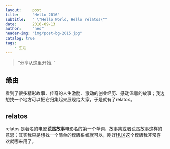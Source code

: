 ```yaml
---
layout:     post
title:      "Hello 2016"
subtitle:   " \"Hello World, Hello relatos\""
date:       2016-09-13
author:     "neo"
header-img: "img/post-bg-2015.jpg"
catalog: true
tags:
    - 生活
---
```


> “分享从这里开始. ”


## 缘由

看到了很多精彩故事、传奇的人生激励、激动的创业经历、感动温馨的故事；我边想找一个地方可以把它归集起来展现给大家，于是就有了relatos。




## relatos 

relatos 是著名的电影<strong>荒蛮故事</strong>电影名的第一个单词，故事集或者荒蛮故事这样的意思；其实我只是想找一个简单的模版系统就可以，刚好[HUX]()这个模版我非常喜欢就哪来用了。


